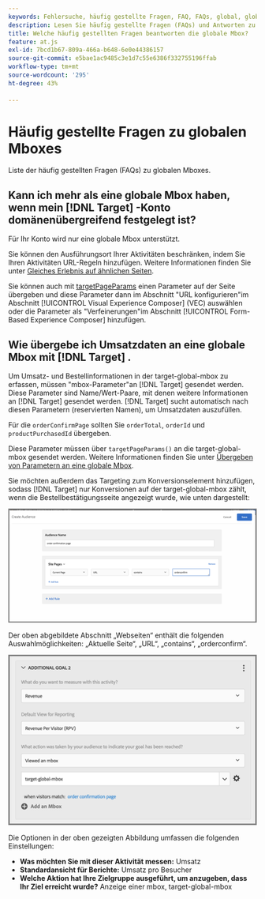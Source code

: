```yaml
---
keywords: Fehlersuche, häufig gestellte Fragen, FAQ, FAQs, global, globale mbox
description: Lesen Sie häufig gestellte Fragen (FAQs) und Antworten zu Adobe [!DNL Target] globalen Mboxes.
title: Welche häufig gestellten Fragen beantworten die globale Mbox?
feature: at.js
exl-id: 7bcd1b67-809a-466a-b648-6e0e44386157
source-git-commit: e5bae1ac9485c3e1d7c55e6386f332755196ffab
workflow-type: tm+mt
source-wordcount: '295'
ht-degree: 43%

---
```


# Häufig gestellte Fragen zu globalen Mboxes

Liste der häufig gestellten Fragen (FAQs) zu globalen Mboxes.

## Kann ich mehr als eine globale Mbox haben, wenn mein [!DNL Target] -Konto domänenübergreifend festgelegt ist?

Für Ihr Konto wird nur eine globale Mbox unterstützt.

Sie können den Ausführungsort Ihrer Aktivitäten beschränken, indem Sie Ihren Aktivitäten URL-Regeln hinzufügen. Weitere Informationen finden Sie unter [Gleiches Erlebnis auf ähnlichen Seiten](https://experienceleague.adobe.com/docs/target/using/experiences/vec/temtest.html).

Sie können auch mit [targetPageParams](/help/dev/implement/client-side/atjs/atjs-functions/targetpageparams.md) einen Parameter auf der Seite übergeben und diese Parameter dann im Abschnitt &quot;URL konfigurieren&quot;im Abschnitt [!UICONTROL Visual Experience Composer] (VEC) auswählen oder die Parameter als &quot;Verfeinerungen&quot;im Abschnitt [!UICONTROL Form-Based Experience Composer] hinzufügen.

## Wie übergebe ich Umsatzdaten an eine globale Mbox mit [!DNL Target] .

Um Umsatz- und Bestellinformationen in der target-global-mbox zu erfassen, müssen &quot;mbox-Parameter&quot;an [!DNL Target] gesendet werden. Diese Parameter sind Name/Wert-Paare, mit denen weitere Informationen an [!DNL Target] gesendet werden. [!DNL Target] sucht automatisch nach diesen Parametern (reservierten Namen), um Umsatzdaten auszufüllen.

Für die `orderConfirmPage` sollten Sie `orderTotal`, `orderId` und `productPurchasedId` übergeben.

Diese Parameter müssen über `targetPageParams()` an die target-global-mbox gesendet werden. Weitere Informationen finden Sie unter [Übergeben von Parametern an eine globale Mbox](/help/dev/implement/client-side/atjs/global-mbox/pass-parameters-to-global-mbox.md).

Sie möchten außerdem das Targeting zum Konversionselement hinzufügen, sodass [!DNL Target] nur Konversionen auf der target-global-mbox zählt, wenn die Bestellbestätigungsseite angezeigt wurde, wie unten dargestellt:

![alt image](assets/revenue1.png)

Der oben abgebildete Abschnitt „Webseiten“ enthält die folgenden Auswahlmöglichkeiten: „Aktuelle Seite“, „URL“, „contains“, „orderconfirm“.

![alt image](assets/revenue2.png)

Die Optionen in der oben gezeigten Abbildung umfassen die folgenden Einstellungen:

* **Was möchten Sie mit dieser Aktivität messen:** Umsatz
* **Standardansicht für Berichte:** Umsatz pro Besucher
* **Welche Aktion hat Ihre Zielgruppe ausgeführt, um anzugeben, dass Ihr Ziel erreicht wurde?** Anzeige einer mbox, target-global-mbox
